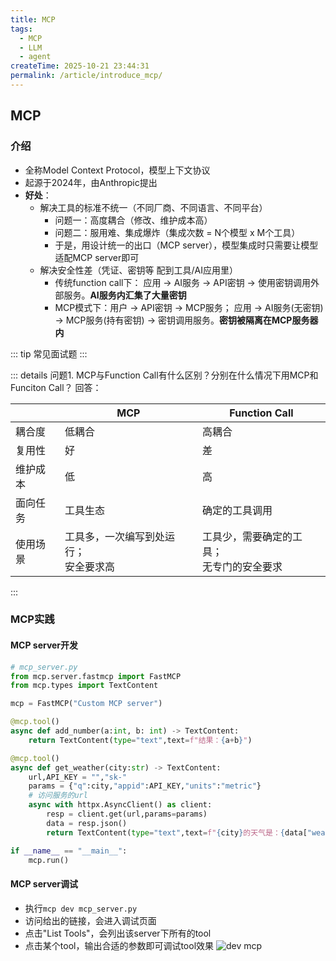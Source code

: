 ```yaml
---
title: MCP
tags:
  - MCP
  - LLM
  - agent
createTime: 2025-10-21 23:44:31
permalink: /article/introduce_mcp/
---
```


## MCP
### 介绍

- 全称Model Context Protocol，模型上下文协议
- 起源于2024年，由Anthropic提出
- **好处**：
    - 解决工具的标准不统一（不同厂商、不同语言、不同平台）
        - 问题一：高度耦合（修改、维护成本高）
        - 问题二：服用难、集成爆炸（集成次数 = N个模型 x M个工具）
        - 于是，用设计统一的出口（MCP server），模型集成时只需要让模型适配MCP server即可
    - 解决安全性差（凭证、密钥等 配到工具/AI应用里）
        - 传统function call下： 应用 -> AI服务 -> API密钥 -> 使用密钥调用外部服务。**AI服务内汇集了大量密钥**
        - MCP模式下：用户 -> API密钥 -> MCP服务； 应用 -> AI服务(无密钥) -> MCP服务(持有密钥) -> 密钥调用服务。**密钥被隔离在MCP服务器内**


::: tip 常见面试题
:::

::: details 问题1. MCP与Function Call有什么区别？分别在什么情况下用MCP和Funciton Call？
回答：


|  | MCP | Function Call |
|------|------|-----|
| 耦合度 | 低耦合 | 高耦合|
| 复用性 | 好 | 差 |
| 维护成本 | 低 | 高 |
| 面向任务 | 工具生态 | 确定的工具调用 |
| 使用场景 | 工具多，一次编写到处运行；<br>安全要求高 | 工具少，需要确定的工具；<br>无专门的安全要求 | 
:::



### MCP实践

#### MCP server开发

```python
# mcp_server.py
from mcp.server.fastmcp import FastMCP
from mcp.types import TextContent

mcp = FastMCP("Custom MCP server")

@mcp.tool()
async def add_number(a:int, b: int) -> TextContent:
    return TextContent(type="text",text=f"结果：{a+b}")

@mcp.tool()
async def get_weather(city:str) -> TextContent:
    url,API_KEY = "","sk-"
    params = {"q":city,"appid":API_KEY,"units":"metric"}
    # 访问服务的url
    async with httpx.AsyncClient() as client:
        resp = client.get(url,params=params)
        data = resp.json()
        return TextContent(type="text",text=f"{city}的天气是：{data["weather"]}")

if __name__ == "__main__":
    mcp.run()
```

#### MCP server调试

- 执行`mcp dev mcp_server.py`
- 访问给出的链接，会进入调试页面
- 点击"List Tools"，会列出该server下所有的tool
- 点击某个tool，输出合适的参数即可调试tool效果
![dev mcp](/images/dev_mcp.png)